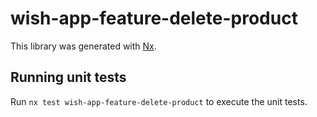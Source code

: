 # wish-app-feature-delete-product

This library was generated with [Nx](https://nx.dev).

## Running unit tests

Run `nx test wish-app-feature-delete-product` to execute the unit tests.

